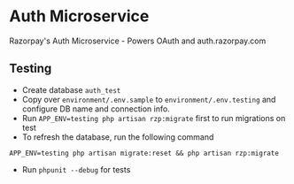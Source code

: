 # Auth Microservice

Razorpay's Auth Microservice - Powers OAuth and auth.razorpay.com

## Testing

- Create database `auth_test`
- Copy over `environment/.env.sample` to `environment/.env.testing` and configure
DB name and connection info.
- Run `APP_ENV=testing php artisan rzp:migrate` first to run migrations on test
- To refresh the database, run the following command
```
APP_ENV=testing php artisan migrate:reset && php artisan rzp:migrate
```
- Run `phpunit --debug` for tests
